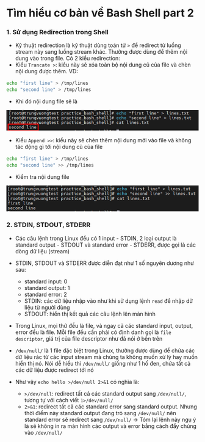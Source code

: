 # Tìm hiểu cơ bản về Bash Shell part 2

### 1. Sử dụng Redirection trong Shell

- Kỹ thuật redirection là kỹ thuật dùng toán tử ```>``` để redirect từ luồng stream này sang luồng stream khác. Thường được dùng để thêm nội dung vào trong file. Có 2 kiểu redirection:
- Kiểu ```Trancate >```: kiểu này sẽ xóa toàn bộ nội dung cũ của file và chèn nội dung được thêm. VD:

```sh
echo "first line" > /tmp/lines
echo "second line" > /tmp/lines
```

- Khi đó nội dung file sẽ là

![](./images/bash_5.png)

- Kiểu ```Append >>```: kiểu này sẽ chèn thêm nội dung mới vào file và không tác động gì tới nội dung cũ của file

```sh
echo "first line" > /tmp/lines
echo "second line" >> /tmp/lines
```

- Kiểm tra nội dung file

![](./images/bash_6.png)

### 2. STDIN, STDOUT, STDERR

- Các câu lệnh trong Linux đều có 1 input - STDIN, 2 loại output là standard output - STDOUT và standard error - STDERR, được gọi là các dòng dữ liệu (stream)
- STDIN, STDOUT và STDERR được diễn đạt như 1 số nguyên dương như sau:
    - standard input: 0
    - standard output: 1
    - standard error: 2
    - STDIN: các dữ liệu nhập vào như khi sử dụng lệnh ```read``` để nhập dữ liệu từ người dùng
    - STDOUT: hiển thị kết quả các câu lệnh lên màn hình

- Trong Linux, mọi thứ đều là file, và ngay cả các standard input, output, error đều là file. Mỗi file đều cần phải có định danh gọi là ```file descriptor```, giá trị của file descriptor như đã nói ở bên trên
- ```/dev/null/``` là 1 file đặc biệt trong Linux, thường được dùng để chứa các dữ liệu rác từ các input stream mà chúng ta không muốn xử lý hay muốn hiển thị nó. Nói dễ hiểu thì ```/dev/null/``` giống như 1 hố đen, chứa tất cả các dữ liệu được redirect tới nó
- Như vậy ```echo hello >/dev/null 2>&1``` có nghĩa là:
    - ```>/dev/null```: redirect tất cả các standard output sang ```/dev/null/```, tương tự với cách viết ```1>/dev/null/```
    - ```2>&1```: redirect tất cả các standard error sang standard output. Nhưng thời điểm này standard output đang trỏ sang ```/dev/null/``` nên standard error sẽ redirect sang ```/dev/null/```
-> Tóm lại lệnh này ngụ ý là sẽ không in ra màn hình các output và error bằng cách đẩy chúng vào ```/dev/null/```